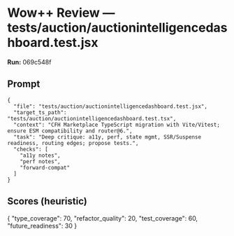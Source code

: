 # Wow++ Review — tests/auction/auctionintelligencedashboard.test.jsx

**Run:** 069c548f

## Prompt

```
{
  "file": "tests/auction/auctionintelligencedashboard.test.jsx",
  "target_ts_path": "tests/auction/auctionintelligencedashboard.test.tsx",
  "context": "CFH Marketplace TypeScript migration with Vite/Vitest; ensure ESM compatibility and router@6.",
  "task": "Deep critique: a11y, perf, state mgmt, SSR/Suspense readiness, routing edges; propose tests.",
  "checks": [
    "a11y notes",
    "perf notes",
    "forward-compat"
  ]
}
```

## Scores (heuristic)

{
  "type_coverage": 70,
  "refactor_quality": 20,
  "test_coverage": 60,
  "future_readiness": 30
}
